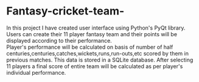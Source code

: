 # Fantasy-cricket-team-
In this project I have created user interface using Python's PyQt library. Users can create their 11 player fantasy team and their points will be displayed according to their performance.  
Player's performance will be calculated on basis of number of half centuries,centuries,catches,wickets,runs,run-outs,etc scored by them in previous matches.
This data is stored in a SQLite database.
After selecting 11 players a final score of entire team will be calculated as per player's individual performance.
